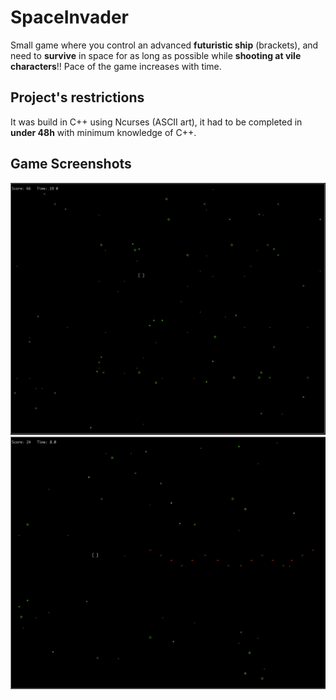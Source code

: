 # SpaceInvader
Small game where you control an advanced __futuristic ship__ (brackets), and need to __survive__ in space for as long as possible while __shooting at vile characters__!! 
Pace of the game increases with time. <br />

## Project's restrictions

It was build in C++ using Ncurses (ASCII art), it had to be completed in __under 48h__ with minimum knowledge of C++. <br />

## Game Screenshots

![Screenshot](images/Screen1.png)
![Screenshot](images/Screen2.png)
